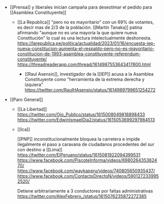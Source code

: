 - [[Prensa]] y liberales inician campaña para desestimar el pedido para [[Asamblea Constituyente]]

  - [[La Republica]] "pero no es mayoritario" con un 69% de votantes, es decir mas de 2/3 de la población.
    [[Martín Tanaka]] patina afirmando "aunque no es una mayoría la que quiere nueva Constitución" lo cual es una lectura intelectualmente deshonesta.
    https://larepublica.pe/politica/actualidad/2023/01/16/encuesta-iep-nueva-constitucion-aumenta-el-respaldo-pero-no-es-mayoritario-constitucion-de-1993-asamblea-constituyente-referendum-constituyente/
    https://threadreaderapp.com/thread/1614987553643417600.html

    - [[Raul Asensio]], investigador de la [[IEP]] acusa a la Asamblea Constituyente como "herramienta de la extrema derecha y izquiera" https://twitter.com/RaulHAsensio/status/1614989799651254272

- [[Paro General]]

  - [[La Libertad]]
    https://twitter.com/Ojo_Publico/status/1615008049818898433
    https://twitter.com/EdwinIsmaelDia2/status/1615053699297984513

  - [[Ica]]

    [[PNP]] inconstitucionalmente bloquea la carretera e impide ilegalmente el paso a caravana de ciudadanos procedentes del sur con destino a [[Lima]]
    https://twitter.com/EIPeruano/status/1615081922094399531
    https://www.facebook.com/PiscoteInforma/videos/698026435362470/
    https://www.facebook.com/waykaperu/videos/740805650935437/
    https://www.facebook.com/ContactoDirectoN/videos/5901272339952520/

    Detiene arbitrariamente a 3 conductores por faltas administrativas
    https://twitter.com/AlexFebrero_/status/1615076235872272385
